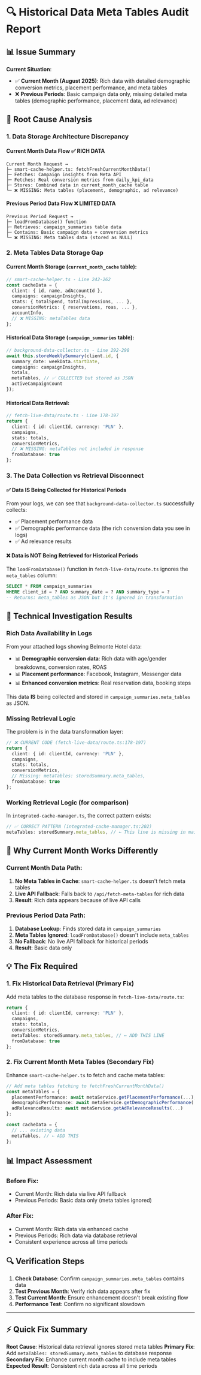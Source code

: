 # 🔍 Historical Data Meta Tables Audit Report

## 📊 **Issue Summary**

**Current Situation**: 
- ✅ **Current Month (August 2025)**: Rich data with detailed demographic conversion metrics, placement performance, and meta tables
- ❌ **Previous Periods**: Basic campaign data only, missing detailed meta tables (demographic performance, placement data, ad relevance)

## 🚨 **Root Cause Analysis**

### **1. Data Storage Architecture Discrepancy**

#### **Current Month Data Flow** ✅ **RICH DATA**
```
Current Month Request →
├─ smart-cache-helper.ts: fetchFreshCurrentMonthData()
├─ Fetches: Campaign insights from Meta API
├─ Fetches: Real conversion metrics from daily_kpi_data
├─ Stores: Combined data in current_month_cache table
└─ ❌ MISSING: Meta tables (placement, demographic, ad relevance)
```

#### **Previous Period Data Flow** ❌ **LIMITED DATA**
```
Previous Period Request →
├─ loadFromDatabase() function
├─ Retrieves: campaign_summaries table data
├─ Contains: Basic campaign data + conversion metrics
└─ ❌ MISSING: Meta tables data (stored as NULL)
```

### **2. Meta Tables Data Storage Gap**

#### **Current Month Storage** (`current_month_cache` table):
```typescript
// smart-cache-helper.ts - Line 242-262
const cacheData = {
  client: { id, name, adAccountId },
  campaigns: campaignInsights,
  stats: { totalSpend, totalImpressions, ... },
  conversionMetrics: { reservations, roas, ... },
  accountInfo,
  // ❌ MISSING: metaTables data
};
```

#### **Historical Data Storage** (`campaign_summaries` table):
```typescript
// background-data-collector.ts - Line 292-298
await this.storeWeeklySummary(client.id, {
  summary_date: weekData.startDate,
  campaigns: campaignInsights,
  totals,
  metaTables, // ✅ COLLECTED but stored as JSON
  activeCampaignCount
});
```

#### **Historical Data Retrieval**:
```typescript
// fetch-live-data/route.ts - Line 178-197
return {
  client: { id: clientId, currency: 'PLN' },
  campaigns,
  stats: totals,
  conversionMetrics,
  // ❌ MISSING: metaTables not included in response
  fromDatabase: true
};
```

### **3. The Data Collection vs Retrieval Disconnect**

#### **✅ Data IS Being Collected for Historical Periods**
From your logs, we can see that `background-data-collector.ts` successfully collects:
- ✅ Placement performance data
- ✅ Demographic performance data (the rich conversion data you see in logs)
- ✅ Ad relevance results

#### **❌ Data is NOT Being Retrieved for Historical Periods**
The `loadFromDatabase()` function in `fetch-live-data/route.ts` ignores the `meta_tables` column:

```sql
SELECT * FROM campaign_summaries 
WHERE client_id = ? AND summary_date = ? AND summary_type = ?
-- Returns: meta_tables as JSON but it's ignored in transformation
```

## 🔧 **Technical Investigation Results**

### **Rich Data Availability in Logs**
From your attached logs showing Belmonte Hotel data:
- 📊 **Demographic conversion data**: Rich data with age/gender breakdowns, conversion rates, ROAS
- 📊 **Placement performance**: Facebook, Instagram, Messenger data
- 📊 **Enhanced conversion metrics**: Real reservation data, booking steps

This data **IS** being collected and stored in `campaign_summaries.meta_tables` as JSON.

### **Missing Retrieval Logic**
The problem is in the data transformation layer:

```typescript
// ❌ CURRENT CODE (fetch-live-data/route.ts:178-197)
return {
  client: { id: clientId, currency: 'PLN' },
  campaigns,
  stats: totals,
  conversionMetrics,
  // Missing: metaTables: storedSummary.meta_tables,
  fromDatabase: true
};
```

### **Working Retrieval Logic (for comparison)**
In `integrated-cache-manager.ts`, the correct pattern exists:

```typescript
// ✅ CORRECT PATTERN (integrated-cache-manager.ts:202)
metaTables: storedSummary.meta_tables, // ← This line is missing in main API
```

## 🎯 **Why Current Month Works Differently**

### **Current Month Data Path**:
1. **No Meta Tables in Cache**: `smart-cache-helper.ts` doesn't fetch meta tables
2. **Live API Fallback**: Falls back to `/api/fetch-meta-tables` for rich data
3. **Result**: Rich data appears because of live API calls

### **Previous Period Data Path**:
1. **Database Lookup**: Finds stored data in `campaign_summaries`
2. **Meta Tables Ignored**: `loadFromDatabase()` doesn't include `meta_tables`
3. **No Fallback**: No live API fallback for historical periods
4. **Result**: Basic data only

## 💡 **The Fix Required**

### **1. Fix Historical Data Retrieval** (Primary Fix)
Add meta tables to the database response in `fetch-live-data/route.ts`:

```typescript
return {
  client: { id: clientId, currency: 'PLN' },
  campaigns,
  stats: totals,
  conversionMetrics,
  metaTables: storedSummary.meta_tables, // ← ADD THIS LINE
  fromDatabase: true
};
```

### **2. Fix Current Month Meta Tables** (Secondary Fix)
Enhance `smart-cache-helper.ts` to fetch and cache meta tables:

```typescript
// Add meta tables fetching to fetchFreshCurrentMonthData()
const metaTables = {
  placementPerformance: await metaService.getPlacementPerformance(...),
  demographicPerformance: await metaService.getDemographicPerformance(...),
  adRelevanceResults: await metaService.getAdRelevanceResults(...)
};

const cacheData = {
  // ... existing data
  metaTables, // ← ADD THIS
};
```

## 📊 **Impact Assessment**

### **Before Fix**:
- Current Month: Rich data via live API fallback
- Previous Periods: Basic data only (meta tables ignored)

### **After Fix**:
- Current Month: Rich data via enhanced cache
- Previous Periods: Rich data via database retrieval
- Consistent experience across all time periods

## 🔍 **Verification Steps**

1. **Check Database**: Confirm `campaign_summaries.meta_tables` contains data
2. **Test Previous Month**: Verify rich data appears after fix
3. **Test Current Month**: Ensure enhancement doesn't break existing flow
4. **Performance Test**: Confirm no significant slowdown

---

## ⚡ **Quick Fix Summary**

**Root Cause**: Historical data retrieval ignores stored meta tables
**Primary Fix**: Add `metaTables: storedSummary.meta_tables` to database response
**Secondary Fix**: Enhance current month cache to include meta tables
**Expected Result**: Consistent rich data across all time periods 